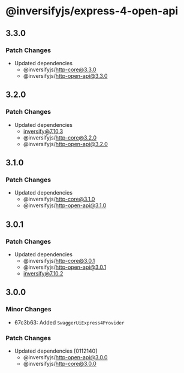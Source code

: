 # @inversifyjs/express-4-open-api

## 3.3.0

### Patch Changes

- Updated dependencies
  - @inversifyjs/http-core@3.3.0
  - @inversifyjs/http-open-api@3.3.0

## 3.2.0

### Patch Changes

- Updated dependencies
  - inversify@7.10.3
  - @inversifyjs/http-core@3.2.0
  - @inversifyjs/http-open-api@3.2.0

## 3.1.0

### Patch Changes

- Updated dependencies
  - @inversifyjs/http-core@3.1.0
  - @inversifyjs/http-open-api@3.1.0

## 3.0.1

### Patch Changes

- Updated dependencies
  - @inversifyjs/http-core@3.0.1
  - @inversifyjs/http-open-api@3.0.1
  - inversify@7.10.2

## 3.0.0

### Minor Changes

- 67c3b63: Added `SwaggerUiExpress4Provider`

### Patch Changes

- Updated dependencies [0112140]
  - @inversifyjs/http-open-api@3.0.0
  - @inversifyjs/http-core@3.0.0
